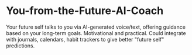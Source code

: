 # You-from-the-Future-AI-Coach
Your future self talks to you via AI-generated voice/text, offering guidance based on your long-term goals.  Motivational and practical.  Could integrate with journals, calendars, habit trackers to give better "future self" predictions.
